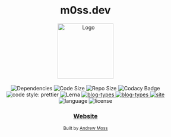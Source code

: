 <h1 align="center">m0ss.dev</h1>

<div align="center">
  <img src="https://m0ss.blob.core.windows.net/media/m0ss_v1.svg" alt="Logo" width="150" height="150"/>
</div>

<br />

<div align="center">
  <!-- Dependencies -->
  <a>
    <img src="https://img.shields.io/david/agmoss/m0ss" alt="Dependencies" />
  </a>
  <!-- Size -->
  <a>
    <img src="https://img.shields.io/github/languages/code-size/agmoss/m0ss" alt="Code Size" />
  </a>
  <!-- Repo Size -->
  <a>
    <img src="https://img.shields.io/github/repo-size/agmoss/m0ss" alt="Repo Size" />
  </a>
  <!-- Codacy Badge -->
  <a>
    <img src="https://api.codacy.com/project/badge/Grade/0fa8e922aca544ae90e535e5d684e181" alt="Codacy Badge" />
  </a>
  <!-- Style -->
  <a>
    <img alt="code style: prettier" src="https://img.shields.io/badge/code_style-prettier-ff69b4.svg?style=flat-square">
  </a>
    <!-- Lerna -->
  <a>
    <img alt="Lerna" src="https://img.shields.io/badge/maintained%20with-lerna-cc00ff.svg">
  </a>
    <!-- three-ui -->
  <a href="https://www.npmjs.com/package/three-ui">
    <img alt="blog-types" src="https://img.shields.io/npm/v/three-ui?label=three-ui">
  </a>
   <!-- blog-types -->
  <a href="https://www.npmjs.com/package/blog-types">
    <img alt="blog-types" src="https://img.shields.io/npm/v/blog-types?label=blog-types">
  </a>
    <!-- website -->
  <a href="https://m0ss.dev">
    <img alt="site" src="https://img.shields.io/website?url=https%3A%2F%2Fm0ss.dev">
  </a>
  <!-- Language -->
  <a>
    <img alt="language" src="https://img.shields.io/github/languages/top/agmoss/m0ss">
  </a>
    <!-- License -->
  <a>
    <img alt="license" src="https://img.shields.io/github/license/agmoss/m0ss">
  </a>
</div>

<div align="center">
  <h3>
    <a href="https://m0ss.dev/">
      Website
    </a>
  </h3>
</div>

<div align="center">
  <sub>Built by
  <a href="https://github.com/agmoss">Andrew Moss</a>
</div>
